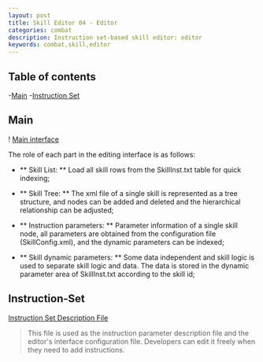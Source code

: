 ```yaml
---
layout: post
title: Skill Editor 04 - Editor
categories: combat
description: Instruction set-based skill editor: editor
keywords: combat,skill,editor
---
```


## Table of contents

-[Main](#Main)
-[Instruction Set](#Instruction-Set)

## Main
! [Main interface](/images/posts/visualskilleditor/editor-main.png)

The role of each part in the editing interface is as follows:
+ ** Skill List: **
Load all skill rows from the SkillInst.txt table for quick indexing;

+ ** Skill Tree: **
The xml file of a single skill is represented as a tree structure, and nodes can be added and deleted and the hierarchical relationship can be adjusted;

+ ** Instruction parameters: **
Parameter information of a single skill node, all parameters are obtained from the configuration file (SkillConfig.xml), and the dynamic parameters can be indexed;

+ ** Skill dynamic parameters: **
Some data independent and skill logic is used to separate skill logic and data. The data is stored in the dynamic parameter area of ​​SkillInst.txt according to the skill id;


## Instruction-Set
[Instruction Set Description File](https://github.com/River-Li-1024/VisualSkillEditor/blob/master/Bin/Config/SkillSpec.xml)
> This file is used as the instruction parameter description file and the editor's interface configuration file. Developers can edit it freely when they need to add instructions.